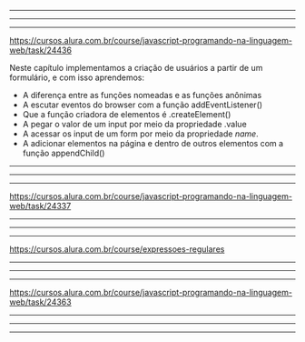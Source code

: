 --------------------------------------------------------------------------------------------------------------
--------------------------------------------------------------------------------------------------------------
--------------------------------------------------------------------------------------------------------------

<!-- Adicionando novos pacientes na tabela. Aula 04. -->
https://cursos.alura.com.br/course/javascript-programando-na-linguagem-web/task/24436

Neste capítulo implementamos a criação de usuários a partir de um formulário, e com isso aprendemos:

   - A diferença entre as funções nomeadas e as funções anônimas
   - A escutar eventos do browser com a função addEventListener()
   - Que a função criadora de elementos é .createElement()
   - A pegar o valor de um input por meio da propriedade .value
   - A acessar os input de um form por meio da propriedade _name_.
   - A adicionar elementos na página e dentro de outros elementos com a função appendChild()

--------------------------------------------------------------------------------------------------------------
--------------------------------------------------------------------------------------------------------------
--------------------------------------------------------------------------------------------------------------

<!-- Melhorando o código, Adicionando classes aos elementos. Aula 05 -->
https://cursos.alura.com.br/course/javascript-programando-na-linguagem-web/task/24337

--------------------------------------------------------------------------------------------------------------
--------------------------------------------------------------------------------------------------------------
--------------------------------------------------------------------------------------------------------------

<!-- Estudar expressões regulares. -->
https://cursos.alura.com.br/course/expressoes-regulares

<!-- As expressões regulares são um tipo especial de texto, que nos auxilia a buscarmos por strings, facilitando quando o termo for maior. Pode ser uma busca simples, como no nosso caso, em que queremos identificar quais nomes contêm determinadas letras; ou casos complexos, se queremos pesquisar se o parágrafo contém a palavra "nome", por exemplo, é como quando os editores de texto buscam por uma palavra usando o comando "CTRL + F". -->

--------------------------------------------------------------------------------------------------------------
--------------------------------------------------------------------------------------------------------------
--------------------------------------------------------------------------------------------------------------

<!-- Buscando os pacientes de uma lista externa com AJAX. -->
https://cursos.alura.com.br/course/javascript-programando-na-linguagem-web/task/24363

--------------------------------------------------------------------------------------------------------------
--------------------------------------------------------------------------------------------------------------
--------------------------------------------------------------------------------------------------------------
